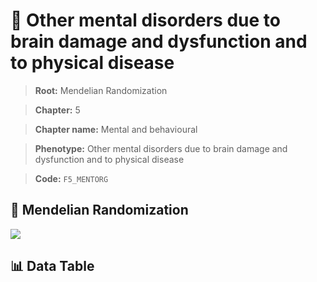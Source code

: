 # 🧪 Other mental disorders due to brain damage and dysfunction and to physical disease

> **Root:** Mendelian Randomization

> **Chapter:** 5  

> **Chapter name:** Mental and behavioural

> **Phenotype:** Other mental disorders due to brain damage and dysfunction and to physical disease  

> **Code:** `F5_MENTORG`

## 🧬 Mendelian Randomization  

<img src="/MR/Figures/Forward/F5_MENTORG.png"/>

## 📊 Data Table

<CsvTableMRF src="/MR_Data/Forward/F5_MENTORG.csv"/>
